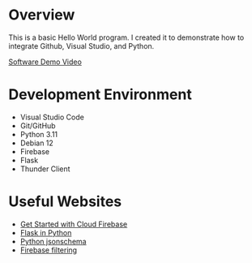 # Overview

This is a basic Hello World program. I created it to demonstrate how to integrate Github, Visual Studio, and Python.

[Software Demo Video](http://youtube.link.goes.here)

# Development Environment

* Visual Studio Code
* Git/GitHub
* Python 3.11
* Debian 12
* Firebase
* Flask
* Thunder Client

# Useful Websites

* [Get Started with Cloud Firebase](https://firebase.google.com/docs/firestore/quickstart?hl=es-419)
* [Flask in Python](https://medium.com/google-cloud/building-a-flask-python-crud-api-with-cloud-firestore-firebase-and-deploying-on-cloud-run-29a10c502877)
* [Python jsonschema](https://builtin.com/software-engineering-perspectives/python-json-schema)
* [Firebase filtering](https://firebase.google.com/docs/firestore/query-data/queries?hl=es-419)

